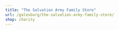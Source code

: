 ```yaml
---
title: "The Salvation Army Family Store"
url: /galesburg/the-salvation-army-family-store/
shop: charity
---
```

